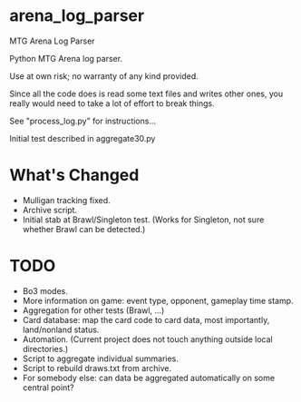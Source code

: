 # arena_log_parser
MTG Arena Log Parser

Python MTG Arena log parser.

Use at own risk; no warranty of any kind provided.

Since all the code does is read some text files and writes other ones, you really would need to
take a lot of effort to break things.

See "process_log.py" for instructions...

Initial test described in aggregate30.py

# What's Changed

- Mulligan tracking fixed.
- Archive script.
- Initial stab at Brawl/Singleton test. (Works for Singleton, not sure whether Brawl can be 
detected.)

# TODO

- Bo3 modes.
- More information on game: event type, opponent, gameplay time stamp.
- Aggregation for other tests (Brawl, ...)
- Card database: map the card code to card data, most importantly, land/nonland status.
- Automation. (Current project does not touch anything outside local directories.)
- Script to aggregate individual summaries.
- Script to rebuild draws.txt from archive.
- For somebody else: can data be aggregated automatically on some central point?
